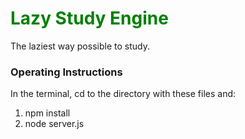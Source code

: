 # <span style="color:green"> Lazy Study Engine </span>
The laziest way possible to study.

### Operating Instructions
In the terminal, cd to the directory with these files and:
1. npm install
2. node server.js
